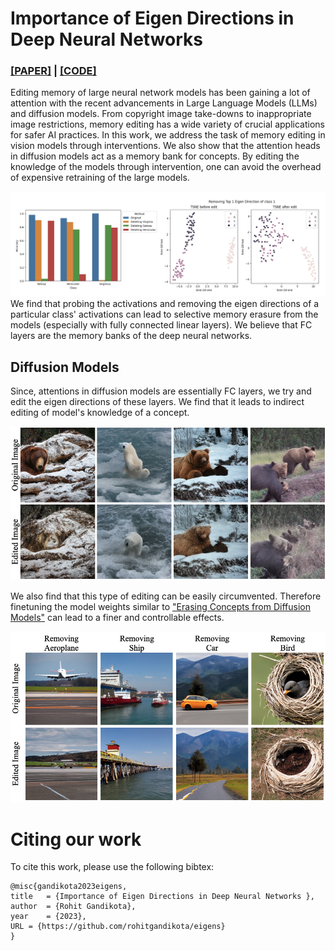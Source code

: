 # Importance of Eigen Directions in Deep Neural Networks 

### [[PAPER]](https://github.com/rohitgandikota/eigens/blob/main/editing-eigens-report.pdf) | [[CODE]](https://github.com/rohitgandikota/eigens/tree/main/scripts)

Editing memory of large neural network models has been gaining a lot of attention with the recent advancements in Large Language Models (LLMs) and diffusion models. From copyright image take-downs to inappropriate image restrictions, memory editing has a wide variety of crucial applications for safer AI practices. 
In this work, we address the task of memory editing in vision models through interventions. We also show that the attention heads in diffusion models act as a memory bank for concepts. By editing the knowledge of the models through intervention, one can avoid the overhead of expensive retraining of the large models.
<div align='center'>
<img src = 'images/iris.png'>
</div>
We find that probing the activations and removing the eigen directions of a particular class' activations can lead to selective memory erasure from the models (especially with fully connected linear layers). We believe that FC layers are the memory banks of the deep neural networks. </br>

## Diffusion Models
Since, attentions in diffusion models are essentially FC layers, we try and edit the eigen directions of these layers. We find that it leads to indirect editing of model's knowledge of a concept. 
<div align='center'>
<img src = 'images/diffusion_bad.png'>
</div>

We also find that this type of editing can be easily circumvented. Therefore finetuning the model weights similar to ["Erasing Concepts from Diffusion Models"](https://erasing.baulab.info) can lead to a finer and controllable effects. 

<div align='center'>
<img src = 'images/diffusion_good.png'>
</div>

# Citing our work
To cite this work, please use the following bibtex:

```
@misc{gandikota2023eigens,
title	= {Importance of Eigen Directions in Deep Neural Networks },
author	= {Rohit Gandikota},
year	= {2023},
URL	= {https://github.com/rohitgandikota/eigens}
}

```
